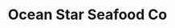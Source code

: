 ---
layout: place
title: "Ocean Star Seafood Co"
permalink: /montana/great-falls/ocean-star-seafood-co.html
stateAbbr: MT
stateName: Montana
cityName: Great Falls
seo:
  name: "Ocean Star Seafood Co"
  type: Restaurant
  links: null
description: "Looking for sushi in Great Falls, Montana? Check out Ocean Star Seafood Co for a delightful Japanese dining experience. Enjoy a variety of sushi and other di..."
place_id: ChIJc1taMQBJQlMRuKVAlHFfDy8
photos:
  - name: >-
      places/ChIJc1taMQBJQlMRuKVAlHFfDy8/photos/AeeoHcKx2TKxe4-bfA-rbhHR0LnSWTe8BrVEduwDp3VIfj_-4TMYLVNObhu6OURNtoUd-k5qtAr-E7DtPjwOBpC_nz6cEAHcLRoyLhBBdwowdVWPVa3023YgQDAWz4daJDnTmOqRhjbM7BzPQQjYYDCifJAxKfibYD3Vk0DIfgEKui3HrxQ1ea-MUVRMuZ6otwzR8VNDucszwx9wEHKhoD1uvvR3bUb3560cptxXed2CprJ6FDkCLJ7kUOXe3X-WHEo8EeM8mH4YgSrF4IUP4O2Ero6GhkotlUPcxa7G5layfop5ObkH5KYVHSWVSu2YlNa0UHF8BVPxlKXu92eJH-DitFf9qOubPxoAWU7NyI-7nI950vcgcg237Sw1NmD9x8GfcvP4ZL8etWYw6G0WNgHkaFVXY03daK8DgK5LxyEvu2w
    widthPx: 1920
    heightPx: 1440
    authorAttributions:
      - displayName: Ramos
        uri: https://maps.google.com/maps/contrib/101089622454706790667
        photoUri: >-
          https://lh3.googleusercontent.com/a/ACg8ocIkQmIVV7S8yr2jGsi2cAK5LpqHtYzQA5Z6ULfnHLmSgDJcJMg=s100-p-k-no-mo
    flagContentUri: >-
      https://www.google.com/local/imagery/report/?cb_client=maps_api_places.places_api&image_key=!1e10!2sCIHM0ogKEICAgMCAnpynJQ&hl=en-US
    googleMapsUri: >-
      https://www.google.com/maps/place//data=!3m4!1e2!3m2!1sCIHM0ogKEICAgMCAnpynJQ!2e10!4m2!3m1!1s0x53424900315a5b73:0x2f0f5f719440a5b8
  - name: >-
      places/ChIJc1taMQBJQlMRuKVAlHFfDy8/photos/AeeoHcIfDl8LB6hTSGKt1cnDWQ8s3u9d-7Oq6SaLnHOI90MrYwPySo_iYHFFmNfqon8KK3c0zaiOTqpfyCqCpv-2OfpEnGQyh2FbTKUcsqmjTS30ar8ShoQsyEL0Mwl-tY7zvfFpXKx8QCtdlPRVqMngvY7FW1aJus4EATOXpcM8tiCzWQm_4LKHB3TXz0kszeX8AMZFiPJdgd5M5eIL_wq91qofBCnTZT8qzyl9uYr5Ofe25aC2ScAkegzc9cyZa_nokL4uHtE2OuyzMDMtTggonnYLZ51LpMfkn5akJhvuH43yWl-zlNXiA59kZlvqNbHyJ0vRv9O9K-crRtlownlDaS5SKIxTqXKbGzkErNhQBUPv8_LJyvJvL40o5sFEyBu3heEDbVeruMZw0WDDiAk2urpEKg_YegU4uuPN3jqu0k6WQA
    widthPx: 4096
    heightPx: 3072
    authorAttributions:
      - displayName: Taylor Haines
        uri: https://maps.google.com/maps/contrib/110573711240998736206
        photoUri: >-
          https://lh3.googleusercontent.com/a/ACg8ocJQJngN-wuogtRKlahl9xYjy_wA7_2eTUw7yb6VYAVMyjzIVA=s100-p-k-no-mo
    flagContentUri: >-
      https://www.google.com/local/imagery/report/?cb_client=maps_api_places.places_api&image_key=!1e10!2sCIHM0ogKEICAgMCAs87UKQ&hl=en-US
    googleMapsUri: >-
      https://www.google.com/maps/place//data=!3m4!1e2!3m2!1sCIHM0ogKEICAgMCAs87UKQ!2e10!4m2!3m1!1s0x53424900315a5b73:0x2f0f5f719440a5b8
  - name: >-
      places/ChIJc1taMQBJQlMRuKVAlHFfDy8/photos/AeeoHcJpS5a5VXRlnj3s_AC6A7d_OHhGq-jGrwY_35ivXaJnPhgt6E95ncqqng1tmwwS-gYPERKe7S-D8d72Q_p-KpeVHO-otklEjaV0WxkUR9o55kDdAbf2DjPbbKCS2QhOYZGqX9UZtkpNLh-ye_mMiCg_R70LR6tHAmbFvWVdY8fyLPDY7O_kS5f8uZSXQpGKzH_VgO72MZ201vrrgPhHP-lMcYi4TaS3rsOdkeemRxHh6Q6Cy3TGuTgLVIlzkJLiig8tfdPz4qv-PJF8tBsuNbrZiVON3YF2oK0lKcYqfyK6KaOTtZHjSa4gtB3LHNJsSNgmE5T6i38ysTX2BWCxqPHqiQRGj-vLkckYWjmhbpOh8Ipx9k0Uhul6x8n_lgtNmrGoda2CaZ1PPGtP_3vXhFqBVyqCuxyq00_KmHPtem2eBYg
    widthPx: 4080
    heightPx: 3072
    authorAttributions:
      - displayName: Amber Marsh
        uri: https://maps.google.com/maps/contrib/117941481890402511387
        photoUri: >-
          https://lh3.googleusercontent.com/a-/ALV-UjXXrJcWmfDRgYMA4ZzPcNrp5VCYq0QPYLUAWHcxdDrjy6XEE7DM=s100-p-k-no-mo
    flagContentUri: >-
      https://www.google.com/local/imagery/report/?cb_client=maps_api_places.places_api&image_key=!1e10!2sCIHM0ogKEICAgID_zZP23QE&hl=en-US
    googleMapsUri: >-
      https://www.google.com/maps/place//data=!3m4!1e2!3m2!1sCIHM0ogKEICAgID_zZP23QE!2e10!4m2!3m1!1s0x53424900315a5b73:0x2f0f5f719440a5b8
  - name: >-
      places/ChIJc1taMQBJQlMRuKVAlHFfDy8/photos/AeeoHcJcSaM5QpGcCNr8rUfu5Xl8ebQQY_UosBWsLsYaYFZLjO92N6s3DwE_W_LefH6kAeFgzyUg19yQ43sPOvApgOWoEV_BKpZCdnBbxvgH6GP0SvclgumwwIW1JuND9Exci2ilRBHgY3_E7XGUzyKU20WHLTp4ncN7wHBOStkbsBFFrugbfkGkmuIrBMikb5dP8g1UhZPz-euolFAwTxMlviZBzn115k-coiSqPjfknv7zQmkxLglUxVcKl_YLHGySnEnE-0FNgzOJ7pCnWg2X4pa1x-NUqGeFBgnQPO_7naqovyGUSClk3wWAHpAXkYC1Y7yfZc_IahlnXRliUbnvuto6Fz4TCNQb9pZXGbFPdbYyp-jEd3U9eXK-Xrj5vnrTiC-HkX7Yod6VYXC6I1KcSNFsrlwF8EtvHKx3yBQER1v3FhT9
    widthPx: 4096
    heightPx: 3072
    authorAttributions:
      - displayName: Taylor Haines
        uri: https://maps.google.com/maps/contrib/110573711240998736206
        photoUri: >-
          https://lh3.googleusercontent.com/a/ACg8ocJQJngN-wuogtRKlahl9xYjy_wA7_2eTUw7yb6VYAVMyjzIVA=s100-p-k-no-mo
    flagContentUri: >-
      https://www.google.com/local/imagery/report/?cb_client=maps_api_places.places_api&image_key=!1e10!2sCIHM0ogKEICAgMCAs87UiQE&hl=en-US
    googleMapsUri: >-
      https://www.google.com/maps/place//data=!3m4!1e2!3m2!1sCIHM0ogKEICAgMCAs87UiQE!2e10!4m2!3m1!1s0x53424900315a5b73:0x2f0f5f719440a5b8
  - name: >-
      places/ChIJc1taMQBJQlMRuKVAlHFfDy8/photos/AeeoHcItqrEHdUruGKHyTXx8vMSu2uyeMYSIvjGXTQW20q6kk0lB1Hxi5il4w7KfLKPs1dv13NU2qYFHquSLatP3_KQag6HEb10tiMQJ5rsKmVXP21PgQLSQQig8PXk_KTsuq50BJH6-oOksek4Uw1BSajZ7cR0fA6F2yR4oO0yte0H6PkjYo8s1ZXGZVyVZGMOueBPSURR1tEXmdZYUAS7UA4HwGPs607gUhfVqGCYWTj1ysKO2tMZCe6e7OFK9ObdIJ-ct6fytdVeKdH0Tgmq1SX_-fNNnPmsgDUUomh4-yoDv42noTsE7D0r3-N-JpdvUaBC5NaLyYyC4BL-8VcuUed3rN_YrUNqkZvVJMjEWxC2gTJs3R3rcqKr4_hunpobBraJARugCaVh77HDAAOhoOnNzFuLBY69H2fIB8l1QTgxNdPc
    widthPx: 3024
    heightPx: 4032
    authorAttributions:
      - displayName: Thảo Võ
        uri: https://maps.google.com/maps/contrib/105276871479847035260
        photoUri: >-
          https://lh3.googleusercontent.com/a/ACg8ocKDWD0DzYf4QKbomf0JJ7RL-nSzpe9ZLDD5ZnJgNZ9QLxU3Tg=s100-p-k-no-mo
    flagContentUri: >-
      https://www.google.com/local/imagery/report/?cb_client=maps_api_places.places_api&image_key=!1e10!2sCIHM0ogKEICAgMCg3cPY9gE&hl=en-US
    googleMapsUri: >-
      https://www.google.com/maps/place//data=!3m4!1e2!3m2!1sCIHM0ogKEICAgMCg3cPY9gE!2e10!4m2!3m1!1s0x53424900315a5b73:0x2f0f5f719440a5b8
  - name: >-
      places/ChIJc1taMQBJQlMRuKVAlHFfDy8/photos/AeeoHcI0xQzsUfAKwFyafZLOocdWdraKouokSwaURCQOMrpcYoF5IzNYZc4DtCmdV_ig23eUcueZLOGnynskHy_GuFLuRO4PX6IKi-1i2iBuy3jAFD3mtuUoBT22oWb5wTfee3oBR6wNr_edQMQxcksEDgf3LowXLppZM_9xSoEyreFOvF2YDgv26-hNkoeKsZjT80Xv-YkxlV1B9pxkQvbkiCAx0tgTGlXErgKE1muKWJE9SM7qLFKn70W3BgEqKtiqYLsw48t7_IkzI8Z0y5rcUgIX-dVoLge8AmyZeCYSYaHcNQpRdJPIDPcOJsBymc2wdhMRtvAyng1aDUG8do1ih3xMBeOaEzQvVVR5dfH0oAn0RiAvJlHBa1nx2MFl5m3If1df3hiKA_Wm6XZU1pBaJv79XaNbMjWDbBKkiNT8DxAbasbe
    widthPx: 4032
    heightPx: 2105
    authorAttributions:
      - displayName: Gregory Landford
        uri: https://maps.google.com/maps/contrib/100901496195370405445
        photoUri: >-
          https://lh3.googleusercontent.com/a-/ALV-UjXiBxUIALt9SbSDlcgFjZRMbZq5akq3EUG1qAlKzaN8NQAkEx_F=s100-p-k-no-mo
    flagContentUri: >-
      https://www.google.com/local/imagery/report/?cb_client=maps_api_places.places_api&image_key=!1e10!2sCIHM0ogKEICAgMCglZGesAE&hl=en-US
    googleMapsUri: >-
      https://www.google.com/maps/place//data=!3m4!1e2!3m2!1sCIHM0ogKEICAgMCglZGesAE!2e10!4m2!3m1!1s0x53424900315a5b73:0x2f0f5f719440a5b8
  - name: >-
      places/ChIJc1taMQBJQlMRuKVAlHFfDy8/photos/AeeoHcJTfxayobJnhDc13fdG3oJaKtUuev0ujcZjNXgKHmXDx5WocJ3ufs_fCGw17WkbnvKGYrar_2ioYNhXnIstKV1OYomYXKYN3D9JB6Oi97o5TOn5DcTbBl43uz6qCE4ysLA5ek3huDXvk_CNfpFhq4IHxeTOojOMzgBzG5KPH22WIlu22-5PbgdP4vc-iNT17w17R5RhNAl2lNl5ZP-gBiJrff8396fifYE1gGNFvc4xlLntc93_BqxlEUChzfDj7PqvY5WsrMMz9QnlSMBy9VmacTnK8rFs8xs6DJ3sLsa-mu0xyPRfaSzFjXb1PiEX7wsLrWbRPlJA0f2Vwx8JDc1RGopJsqT0aCe8NPKvDZOuxlIHGlgk0kQOaG_FVCgbfaimr6ubyLC3KpqysZZtk0xoI-y8QrGW0aZvjWWdMDa31Zq4
    widthPx: 4096
    heightPx: 3072
    authorAttributions:
      - displayName: Taylor Haines
        uri: https://maps.google.com/maps/contrib/110573711240998736206
        photoUri: >-
          https://lh3.googleusercontent.com/a/ACg8ocJQJngN-wuogtRKlahl9xYjy_wA7_2eTUw7yb6VYAVMyjzIVA=s100-p-k-no-mo
    flagContentUri: >-
      https://www.google.com/local/imagery/report/?cb_client=maps_api_places.places_api&image_key=!1e10!2sCIHM0ogKEICAgMCAs87UuQE&hl=en-US
    googleMapsUri: >-
      https://www.google.com/maps/place//data=!3m4!1e2!3m2!1sCIHM0ogKEICAgMCAs87UuQE!2e10!4m2!3m1!1s0x53424900315a5b73:0x2f0f5f719440a5b8
  - name: >-
      places/ChIJc1taMQBJQlMRuKVAlHFfDy8/photos/AeeoHcJyBMEuUwMAHazBxkKrmnTTLOENSWFOosT4t-5yoWMecD20QUzF1SeEPPnsizmmX3j9lnUl5G_T9JVEaUNMISXqxnCljgunW2-VsNDn_QyV0glrnxS0OMpxegw6lINVLOoje7tsZsEh8tmDb6Pnl_3VR7Bj5nkWVSQ1TjNxM7EDd1KhgnvshXDVB_Lt4HTV0YEOgo2H9uUtksLZ4mKf43_dDFPbMCfu0mz0b2iJV1KNkyZDQoPz2rgMqaW0oVDNYMdSNi7FnZkxlpajIHINMVE-Owb6S8_0HhwVPGjTP0osy6n6Akb5wJSXeNEu5wCPSuyalYEcaFHV0WXsjlxxiYcKj4w2zU1JdqCGnXVUItAwsUd-Q65ei9Y17eAuSElw20yPG3VIKQ23OEoLkzOvPTI-AiW0vhrwVKcb9BWHTMui0N3s
    widthPx: 3024
    heightPx: 4032
    authorAttributions:
      - displayName: B Squad Girls
        uri: https://maps.google.com/maps/contrib/115711146930702103020
        photoUri: >-
          https://lh3.googleusercontent.com/a-/ALV-UjUtPWenSw3lJEuFrP1msYPktevfFsdC9IR-NfUY-bYOjNOEZIC9=s100-p-k-no-mo
    flagContentUri: >-
      https://www.google.com/local/imagery/report/?cb_client=maps_api_places.places_api&image_key=!1e10!2sCIHM0ogKEICAgMDg7rvMqAE&hl=en-US
    googleMapsUri: >-
      https://www.google.com/maps/place//data=!3m4!1e2!3m2!1sCIHM0ogKEICAgMDg7rvMqAE!2e10!4m2!3m1!1s0x53424900315a5b73:0x2f0f5f719440a5b8
  - name: >-
      places/ChIJc1taMQBJQlMRuKVAlHFfDy8/photos/AeeoHcJN1_sJaJ6Ut3gEWB7W_Z3nfFUe_hvUduAIhn7q_usE0N7Jp4nKgs-_0zNXzXKuz4shaFaauXrp-dqUyfQ9nQRydkt2K2cCyYtMj41RrGZfQziS90d6zl7tecmV1X9bCWPvqk2LB-IR7uDB_idJOluOg1gXtKM_z31neUAOfb61YnSPt8OEZL2mmTo6eqv1JEDq5rujOQoGdVD2-BWHGkhidVPJkZNMwt66KDLMdwMxjbtqdRbi_o-ggGfx-72SDgcvB7RPrbZDx6luIebnlV0Z4lptoUb-TfU9W-HBkk3YNqrLbqNlo4DlBZldG_rbPNwy0F8Ni-rzPwsm5-eTD1DppzA19QTCZ8Sgv5k77IxVeLq-TNaOWPTnr6bB_A5HcoCUq5HUTD1LDOrLtRJwkiM0wqmlS4_BR2lurg13gGJhFWF6
    widthPx: 3024
    heightPx: 4032
    authorAttributions:
      - displayName: mark gonzales
        uri: https://maps.google.com/maps/contrib/104042344936387302368
        photoUri: >-
          https://lh3.googleusercontent.com/a/ACg8ocKx8XwHOr-FesWOcafjDyP_X32Unl3Vj10crgdXqHhccf8BxA=s100-p-k-no-mo
    flagContentUri: >-
      https://www.google.com/local/imagery/report/?cb_client=maps_api_places.places_api&image_key=!1e10!2sCIHM0ogKEICAgMCA0OrNnQE&hl=en-US
    googleMapsUri: >-
      https://www.google.com/maps/place//data=!3m4!1e2!3m2!1sCIHM0ogKEICAgMCA0OrNnQE!2e10!4m2!3m1!1s0x53424900315a5b73:0x2f0f5f719440a5b8
  - name: >-
      places/ChIJc1taMQBJQlMRuKVAlHFfDy8/photos/AeeoHcLjKR1NG70BEP2c87uBbh2pFhQI2IywrP-DKG-xJOWUxKI9bks90cTo_c8LJo7JyfasHIwe6pF5FtN4auuGjaopBd-ATAgqWiInwuLD6QjzjlLD9I4PhHJfWaZLtd_sibKflMVyBiFnRaKRBfHeiMLxJmmGulBEC_zOrID5mNnQW52NLVaPR7KjomGDq2tOfyJALKUJuD-yJIk_EXpj0q5NstrnK7vKrlTwU2dPDq2XbVeJvXakbG2R3kzEoMi9SeeK-otZkETU-YB_Z9gqClyD721DkO-9GDNla2EO170K1zKjHKOGw4wvOHIZPRXIFAMf3hzvjRFPUiKOvgVWGSoJzqSzIFhNNoJlGC-OeToUc1FUzL3sUXXFTHd0k_tXvEKA5Fl_RwCAwO9FsbocHlETgQgIwVyHzhOOyVQvaihLFGE
    widthPx: 1800
    heightPx: 4000
    authorAttributions:
      - displayName: Dale Neubauer
        uri: https://maps.google.com/maps/contrib/113801096472801421424
        photoUri: >-
          https://lh3.googleusercontent.com/a/ACg8ocJtvv0-vaD1hv9Zqp-z9NOrulHehOyixfjfTBG2P13pNpCTKg=s100-p-k-no-mo
    flagContentUri: >-
      https://www.google.com/local/imagery/report/?cb_client=maps_api_places.places_api&image_key=!1e10!2sCIHM0ogKEICAgMDQqfHwiQE&hl=en-US
    googleMapsUri: >-
      https://www.google.com/maps/place//data=!3m4!1e2!3m2!1sCIHM0ogKEICAgMDQqfHwiQE!2e10!4m2!3m1!1s0x53424900315a5b73:0x2f0f5f719440a5b8
address: 1420 Market Pl Dr, Great Falls, MT 59404, USA
street: 1420 Market Pl Dr
city: Great Falls
state: MT
zip: '59404'
country: USA
neighborhood: null
latitude: '47.481189'
longitude: '-111.339066'
accessibility_options:
  wheelchairAccessibleParking: true
  wheelchairAccessibleEntrance: true
business_status: OPERATIONAL
name: Ocean Star Seafood Co
google_maps_links:
  directionsUri: >-
    https://www.google.com/maps/dir//''/data=!4m7!4m6!1m1!4e2!1m2!1m1!1s0x53424900315a5b73:0x2f0f5f719440a5b8!3e0
  placeUri: https://maps.google.com/?cid=3391033985856480696
  writeAReviewUri: >-
    https://www.google.com/maps/place//data=!4m3!3m2!1s0x53424900315a5b73:0x2f0f5f719440a5b8!12e1
  reviewsUri: >-
    https://www.google.com/maps/place//data=!4m4!3m3!1s0x53424900315a5b73:0x2f0f5f719440a5b8!9m1!1b1
  photosUri: >-
    https://www.google.com/maps/place//data=!4m3!3m2!1s0x53424900315a5b73:0x2f0f5f719440a5b8!10e5
primary_type: Restaurant
opening_hours:
  regular: null
  current: null
secondary_opening_hours:
  regular:
    weekdayDescriptions: null
    type: null
  current:
    weekdayDescriptions: null
    type: null
phone: +1-941-251-6940
price_level: null
price_range: null
rating: null
rating_count: 0
website: null
reviews: null
parking_options: null
payment_options: null
allow_dogs: null
curbside_pickup: null
delivery: null
dine_in: null
good_for_children: null
good_for_groups: null
good_for_sports: null
live_music: null
menu_for_children: null
outdoor_seating: null
reservable: null
restroom: null
serves_beer: null
serves_breakfast: null
serves_brunch: null
serves_cocktails: null
serves_coffee: null
serves_dinner: null
serves_dessert: null
serves_lunch: null
serves_vegetarian_food: null
serves_wine: null
takeout: null
summary: null

---